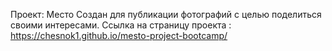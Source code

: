 Проект: Место
Создан для публикации фотографий с целью поделиться своими интересами.
Ссылка на страницу проекта : https://chesnok1.github.io/mesto-project-bootcamp/
